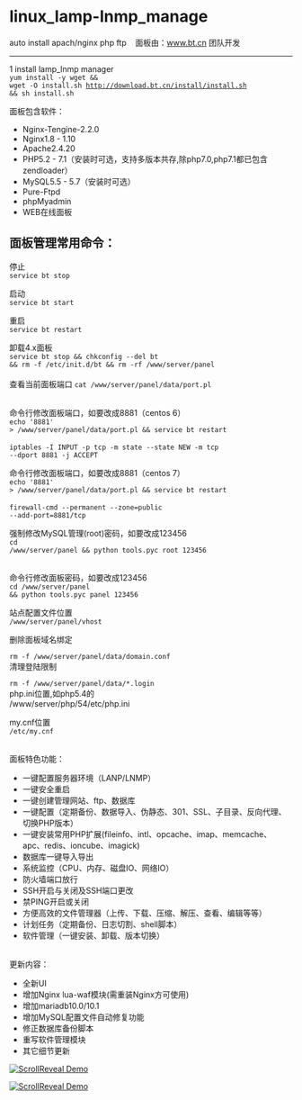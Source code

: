 # linux_lamp-lnmp_manage

auto install apach/nginx php ftp    面板由：www.bt.cn 团队开发

---
1 install lamp_lnmp manager<br>
<code>yum install -y wget && wget -O install.sh http://download.bt.cn/install/install.sh && sh install.sh </code><br>

面板包含软件：
<ul style="margin-left:0"><li>Nginx-Tengine-2.2.0</li><li>Nginx1.8 - 1.10</li><li>Apache2.4.20</li><li>PHP5.2 - 7.1（安装时可选，支持多版本共存,除php7.0,php7.1都已包含zendloader）</li><li>MySQL5.5 - 5.7（安装时可选）</li><li>Pure-Ftpd</li><li>phpMyadmin</li><li>WEB在线面板
</li></ul>

面板管理常用命令：
----
停止<br>
<code>service bt stop </code><br>

启动 <br>
<code>service bt start </code><br> 

重启 <br>
<code>service bt restart </code><br>

卸载4.x面板<br>
<code>service bt stop && chkconfig --del bt && rm -f /etc/init.d/bt && rm -rf /www/server/panel </code><br> 
查看当前面板端口
<code>cat /www/server/panel/data/port.pl </code><br>

命令行修改面板端口，如要改成8881（centos 6）<br>
<code>echo '8881' > /www/server/panel/data/port.pl && service bt restart  </code><br>
<code>iptables -I INPUT -p tcp -m state --state NEW -m tcp --dport 8881 -j ACCEPT </code><br>

命令行修改面板端口，如要改成8881（centos 7）<br>
<code>echo '8881' > /www/server/panel/data/port.pl && service bt restart  </code><br>
<code>firewall-cmd --permanent --zone=public --add-port=8881/tcp </code><br>

强制修改MySQL管理(root)密码，如要改成123456<br>
<code>cd /www/server/panel && python tools.pyc root 123456 </code><br>

命令行修改面板密码，如要改成123456<br>
<code>cd /www/server/panel && python tools.pyc panel 123456 </code><br>

站点配置文件位置<br>
<code>/www/server/panel/vhost </code><br>

删除面板域名绑定<br>

<code>rm -f /www/server/panel/data/domain.conf </code><br>
清理登陆限制<br>

<code>rm -f /www/server/panel/data/*.login </code><br>
php.ini位置,如php5.4的<br>
</code>/www/server/php/54/etc/php.ini </code><br>

my.cnf位置<br>
<code>/etc/my.cnf </code><br>


<br>面板特色功能：
<ul style="margin-left:0">
<li>一键配置服务器环境（LANP/LNMP）</li>
<li>一键安全重启</li>
<li>一键创建管理网站、ftp、数据库</li>
<li>一键配置（定期备份、数据导入、伪静态、301、SSL、子目录、反向代理、切换PHP版本）</li>
<li>一键安装常用PHP扩展(fileinfo、intl、opcache、imap、memcache、apc、redis、ioncube、imagick)</li>
<li>数据库一键导入导出</li>
<li>系统监控（CPU、内存、磁盘IO、网络IO）</li>
<li>防火墙端口放行</li>
<li>SSH开启与关闭及SSH端口更改</li>
<li>禁PING开启或关闭</li>
<li>方便高效的文件管理器（上传、下载、压缩、解压、查看、编辑等等）</li>
<li>计划任务（定期备份、日志切割、shell脚本）</li>
<li>软件管理（一键安装、卸载、版本切换）</li>
</ul>
<br>
更新内容：
<ul class="litype_1" style="margin-left:0" type="1">
<li>全新UI</li>
<li>增加Nginx lua-waf模块(需重装Nginx方可使用)</li>
<li>增加mariadb10.0/10.1</li>
<li>增加MySQL配置文件自动修复功能</li>
<li>修正数据库备份脚本</li>
<li>重写软件管理模块</li>
<li>其它细节更新</li>
</ul>
<p><a href="http://www.bt.cn"><img src="https://www.bt.cn/Public/images/linux_pc.png" alt="ScrollReveal Demo" data-canonical-src="" style="max-width:100%;"></a></p>




<p><a href="http://www.bt.cn"><img src="http://www.bt.cn/bbs/newsimg/pic4.png" alt="ScrollReveal Demo" data-canonical-src="" style="max-width:100%;"></a></p>




